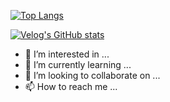 [![Top Langs](https://github-readme-stats.vercel.app/api/top-langs/?username=hyejinbeck)](https://github.com/anuraghazra/github-readme-stats)

[![Velog's GitHub stats](https://velog-readme-stats.vercel.app/api?name=beckhye)]([벨로그링크](https://velog.io/@beckhye))

- 👀 I’m interested in ...
- 🌱 I’m currently learning ...
- 💞️ I’m looking to collaborate on ...
- 📫 How to reach me ...

<!---
hyejinbeck/hyejinbeck is a ✨ special ✨ repository because its `README.md` (this file) appears on your GitHub profile.
You can click the Preview link to take a look at your changes.
--->

